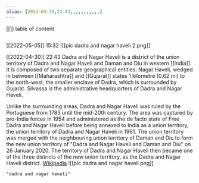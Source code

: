 ```yaml
---
alias: [2022-04-30,22:43,,,,,,,,,,,]
---
```

[[]]
table of content
```toc
```

[[2022-05-05]] 15:32
![[pic dadra and nagar haveli 2.png]]

[[2022-04-30]] 22:43
Dadra and Nagar Haveli is a district of the union territory of Dadra and Nagar Haveli and Daman and Diu in western [[India]]. It is composed of two separate geographical entities: Nagar Haveli, wedged in between [[Maharashtra]] and [[Gujarat]] states 1 kilometre (0.62 mi) to the north-west, the smaller enclave of Dadra, which is surrounded by Gujarat. Silvassa is the administrative headquarters of Dadra and Nagar Haveli.

Unlike the surrounding areas, Dadra and Nagar Haveli was ruled by the Portuguese from 1783 until the mid-20th century. The area was captured by pro-India forces in 1954 and administered as the de facto state of Free Dadra and Nagar Haveli before being annexed to India as a union territory, the union territory of Dadra and Nagar Haveli in 1961. The union territory was merged with the neighbouring union territory of Daman and Diu to form the new union territory of "Dadra and Nagar Haveli and Daman and Diu" on 26 January 2020. The territory of Dadra and Nagar Haveli then became one of the three districts of the new union territory, as the Dadra and Nagar Haveli district.
[Wikipedia](https://en.wikipedia.org/wiki/Dadra%20and%20Nagar%20Haveli)
![[pic dadra and nagar haveli.png]]
```query
"dadra and nagar haveli"
```
